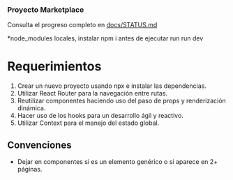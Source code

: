 ### Proyecto Marketplace

Consulta el progreso completo en [docs/STATUS.md](./docs/STATUS.md)


*node_modules locales, instalar npm i antes de ejecutar run run dev

# Requerimientos
1. Crear un nuevo proyecto usando npx e instalar las dependencias.
2. Utilizar React Router para la navegación entre rutas.
3. Reutilizar componentes haciendo uso del paso de props y renderización dinámica.
4. Hacer uso de los hooks para un desarrollo ágil y reactivo.
5. Utilizar Context para el manejo del estado global.


## Convenciones
- Dejar en componentes si es un elemento genérico o si aparece en 2+ páginas.
